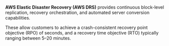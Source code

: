 **AWS Elastic Disaster Recovery (AWS DRS)** provides continuous block-level replication, recovery orchestration, and automated server conversion capabilities. 

These allow customers to achieve a crash-consistent recovery point objective (RPO) of seconds, and a recovery time objective (RTO) typically ranging between 5–20 minutes.
